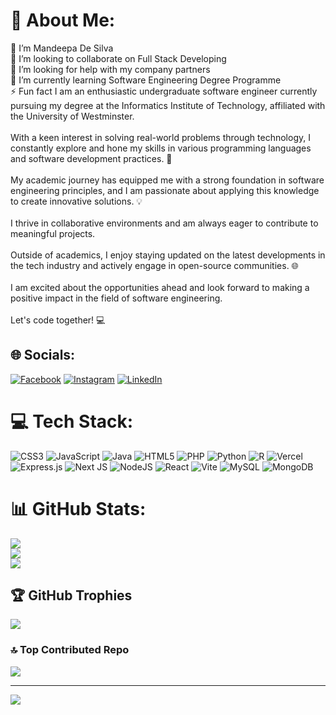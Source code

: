 # 💫 About Me:
🔭 I’m Mandeepa De Silva<br>👯 I’m looking to collaborate on Full Stack Developing <br>🤝 I’m looking for help with my company partners<br>🌱 I’m currently learning Software Engineering Degree Programme <br>⚡ Fun fact I am an enthusiastic undergraduate software engineer currently pursuing my degree at the Informatics Institute of Technology, affiliated with the University of Westminster. <br><br>With a keen interest in solving real-world problems through technology, I constantly explore and hone my skills in various programming languages and software development practices. 🚀 <br><br>My academic journey has equipped me with a strong foundation in software engineering principles, and I am passionate about applying this knowledge to create innovative solutions. 💡 <br><br>I thrive in collaborative environments and am always eager to contribute to meaningful projects. <br><br>Outside of academics, I enjoy staying updated on the latest developments in the tech industry and actively engage in open-source communities. 🌐 <br><br>I am excited about the opportunities ahead and look forward to making a positive impact in the field of software engineering. <br><br>Let's code together! 💻<br>


## 🌐 Socials:
[![Facebook](https://img.shields.io/badge/Facebook-%231877F2.svg?logo=Facebook&logoColor=white)](https://www.facebook.com/profile.php?id=100010764555354) [![Instagram](https://img.shields.io/badge/Instagram-%23E4405F.svg?logo=Instagram&logoColor=white)](https://instagram.com/_mandeepa_de_silva_) [![LinkedIn](https://img.shields.io/badge/LinkedIn-%230077B5.svg?logo=linkedin&logoColor=white)](https://linkedin.com/in/mandeepa-de-silva) 

# 💻 Tech Stack:
![CSS3](https://img.shields.io/badge/css3-%231572B6.svg?style=for-the-badge&logo=css3&logoColor=white) ![JavaScript](https://img.shields.io/badge/javascript-%23323330.svg?style=for-the-badge&logo=javascript&logoColor=%23F7DF1E) ![Java](https://img.shields.io/badge/java-%23ED8B00.svg?style=for-the-badge&logo=openjdk&logoColor=white) ![HTML5](https://img.shields.io/badge/html5-%23E34F26.svg?style=for-the-badge&logo=html5&logoColor=white) ![PHP](https://img.shields.io/badge/php-%23777BB4.svg?style=for-the-badge&logo=php&logoColor=white) ![Python](https://img.shields.io/badge/python-3670A0?style=for-the-badge&logo=python&logoColor=ffdd54) ![R](https://img.shields.io/badge/r-%23276DC3.svg?style=for-the-badge&logo=r&logoColor=white) ![Vercel](https://img.shields.io/badge/vercel-%23000000.svg?style=for-the-badge&logo=vercel&logoColor=white) ![Express.js](https://img.shields.io/badge/express.js-%23404d59.svg?style=for-the-badge&logo=express&logoColor=%2361DAFB) ![Next JS](https://img.shields.io/badge/Next-black?style=for-the-badge&logo=next.js&logoColor=white) ![NodeJS](https://img.shields.io/badge/node.js-6DA55F?style=for-the-badge&logo=node.js&logoColor=white) ![React](https://img.shields.io/badge/react-%2320232a.svg?style=for-the-badge&logo=react&logoColor=%2361DAFB) ![Vite](https://img.shields.io/badge/vite-%23646CFF.svg?style=for-the-badge&logo=vite&logoColor=white) ![MySQL](https://img.shields.io/badge/mysql-%2300000f.svg?style=for-the-badge&logo=mysql&logoColor=white) ![MongoDB](https://img.shields.io/badge/MongoDB-%234ea94b.svg?style=for-the-badge&logo=mongodb&logoColor=white)
# 📊 GitHub Stats:
![](https://github-readme-stats.vercel.app/api?username=Mandeepa-De-Silva&theme=dracula&hide_border=false&include_all_commits=false&count_private=false)<br/>
![](https://github-readme-streak-stats.herokuapp.com/?user=Mandeepa-De-Silva&theme=dracula&hide_border=false)<br/>
![](https://github-readme-stats.vercel.app/api/top-langs/?username=Mandeepa-De-Silva&theme=dracula&hide_border=false&include_all_commits=false&count_private=false&layout=compact)

## 🏆 GitHub Trophies
![](https://github-profile-trophy.vercel.app/?username=Mandeepa-De-Silva&theme=dracula&no-frame=false&no-bg=true&margin-w=4)

### 🔝 Top Contributed Repo
![](https://github-contributor-stats.vercel.app/api?username=Mandeepa-De-Silva&limit=5&theme=dracula&combine_all_yearly_contributions=true)

---
[![](https://visitcount.itsvg.in/api?id=Mandeepa-De-Silva&icon=0&color=0)](https://visitcount.itsvg.in)

<!-- Proudly created with GPRM ( https://gprm.itsvg.in ) -->
